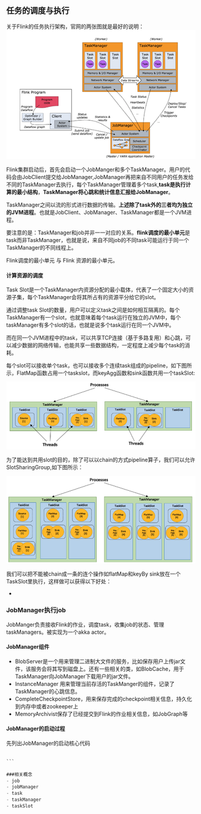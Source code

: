 ## 任务的调度与执行
关于Flink的任务执行架构，官网的两张图就是最好的说明：
![](FLink任务调度.png)

Flink集群启动后，首先会启动一个JobManger和多个TaskManager。用户的代码会由JobClient提交给JobManager,JobManager再把来自不同用户的任务发给不同的TaskManager去执行，每个TaskManager管理着多个task,**task是执行计算的最小结构**，**TaskManager将心跳和统计信息汇报给JobManager**。

TaskManager之间以流的形式进行数据的传输。**上述除了task外的三者均为独立的JVM进程**。也就是JobClient、JobManager、TaskManager都是一个JVM进程。

要注意的是：TaskManager和job并非一一对应的关系。**flink调度的最小单元**是task而非TaskManager，也就是说，来自不同job的不同task可能运行于同一个TaskManager的不同线程上。

Flink调度的最小单元 与 Flink 资源的最小单元。

#### 计算资源的调度
Task Slot是一个TaskManager内资源分配的最小载体，代表了一个固定大小的资源子集，每个TaskManager会将其所占有的资源平分给它的slot。

通过调整task Slot的数量，用户可以定义task之间是如何相互隔离的。每个TaskManager有一个slot，也就意味着每个task运行在独立的JVM中，每个taskManager有多个slot的话，也就是说多个task运行在同一个JVM中。

而在同一个JVM进程中的task，可以共享TCP连接（基于多路复用）和心跳，可以减少数据的网络传输，也能共享一些数据结构，一定程度上减少每个task的消耗。

每个slot可以接收单个task，也可以接收多个连续task组成的pipeline，如下图所示，FlatMap函数占用一个taskslot，而keyAgg函数和sink函数共用一个taskSlot:

![Demo](TaskSlotPipeline.png)

为了能达到共用slot的目的，除了可以以chain的方式pipeline算子，我们可以允许SlotSharingGroup,如下图所示：

![](SlotSharingGroup.png)

我们可以把不能被chain成一条的连个操作如flatMap和keyBy sink放在一个TaskSlot里执行，这样做可以获得以下好处：

-

### JobManager执行job
JobManger负责接收Flink的作业，调度task，收集job的状态、管理taskManagers。被实现为一个akka actor。

#### JobManager组件
- BlobServer是一个用来管理二进制大文件的服务，比如保存用户上传jar文件，该服务会将其写到磁盘上。还有一些相关的类，如BlobCache，用于TaskManager向JobManager下载用户的jar文件。
- InstanceManager 用来管理当前存活的TaskManger的组件，记录了TaskManager的心跳信息。
- CompleteCheckpointStore，用来保存完成的checkpoint相关信息，持久化到内存中或者zookeeper上
- MemoryArchivist保存了已经提交到Flink的作业相关信息，如JobGraph等

#### JobManager的启动过程
先列出JobManager的启动核心代码

````java

```

###相关概念
- job
- jobManager
- task
- taskManager
- taskSlot
